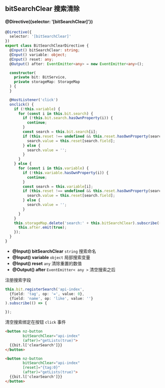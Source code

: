 ## bitSearchClear 搜索清除

#### @Directive({selector: '[bitSearchClear]'})

```typescript
@Directive({
  selector: '[bitSearchClear]'
})
export class BitSearchClearDirective {
  @Input() bitSearchClear: string;
  @Input() variable: object;
  @Input() reset: any;
  @Output() after: EventEmitter<any> = new EventEmitter<any>();

  constructor(
    private bit: BitService,
    private storageMap: StorageMap
  ) {
  }

  @HostListener('click')
  onclick() {
    if (!this.variable) {
      for (const i in this.bit.search) {
        if (!this.bit.search.hasOwnProperty(i)) {
          continue;
        }
        const search = this.bit.search[i];
        if (this.reset !== undefined && this.reset.hasOwnProperty(search.field)) {
          search.value = this.reset[search.field];
        } else {
          search.value = '';
        }
      }
    } else {
      for (const i in this.variable) {
        if (!this.variable.hasOwnProperty(i)) {
          continue;
        }
        const search = this.variable[i];
        if (this.reset !== undefined && this.reset.hasOwnProperty(search.field)) {
          search.value = this.reset[search.field];
        } else {
          search.value = '';
        }
      }
    }
    this.storageMap.delete('search:' + this.bitSearchClear).subscribe(() => {
      this.after.emit(true);
    });
  }
}
```

- **@Input() bitSearchClear** `string` 搜索命名
- **@Input() variable** `object` 局部搜索变量
- **@Input() reset** `any` 清除重置的数值
- **@Output() after** `EventEmitter< any >` 清空搜索之后

注册搜索字段

```typescript
this.bit.registerSearch('api-index',
  {field: 'tag', op: '=', value: 0}, 
  {field: 'name', op: 'like', value: ''}
).subscribe(() => {
  
});
```

清空搜索绑定在按钮 `click` 事件

```html
<button nz-button
        bitSearchClear="api-index"
        (after)="getLists(true)">
  {{bit.l['clearSearch']}}
</button>

<button nz-button
        bitSearchClear="api-index"
        [reset]="{tag:0}"
        (after)="getLists(true)">
  {{bit.l['clearSearch']}}
</button>
```